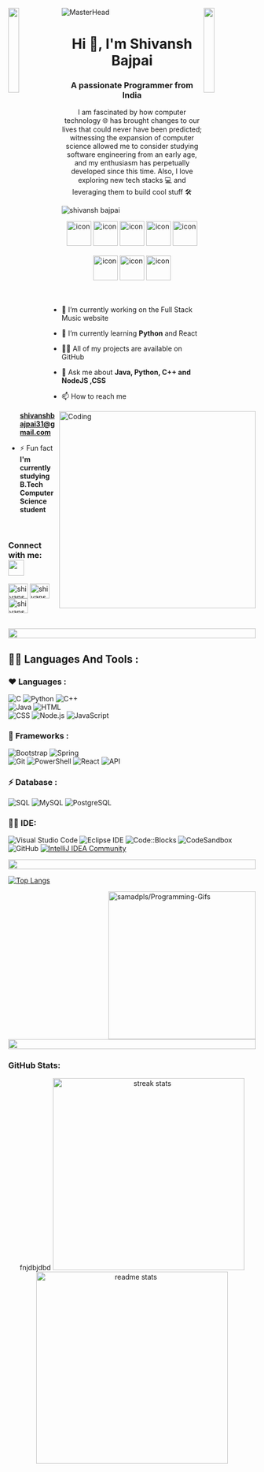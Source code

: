 ![MasterHead](https://camo.githubusercontent.com/28e64d517089d4b23ff5716340d789b4af32b3aa44001a62677f273d3ee898d5/68747470733a2f2f6d69722d73332d63646e2d63662e626568616e63652e6e65742f70726f6a6563745f6d6f64756c65732f6d61785f313230302f3831626234623136353638343031392e363430623630333864313333652e676966)
<img align="left" src="https://user-images.githubusercontent.com/65187002/144930161-2f783401-8d27-4fdf-a2f7-cc0ba32f1f1f.gif" width="21%" style="display:inline;"><img align="right" src="https://user-images.githubusercontent.com/65187002/144930161-2f783401-8d27-4fdf-a2f7-cc0ba32f1f1f.gif" width="21%" style="display:inline;">
<h1 align="center">Hi 👋, I'm Shivansh Bajpai</h1>
<h3 align="center">A passionate Programmer from India</h3>
<p align="center">I am fascinated by how computer technology 🌐 has brought changes to our lives that could never have been predicted; witnessing the expansion of computer science allowed me to consider studying software engineering from an early age, and my enthusiasm has perpetually developed since this time. Also, I love exploring new tech stacks 💻 and leveraging them to build cool stuff 🛠️</p>
 <img src="https://komarev.com/ghpvc/?username=Shivanshbajpai31&label=Profile%20views&color=0e75b6&style=flat" alt="shivansh bajpai" />
</p>
<div align="center">
  <img src="https://techstack-generator.vercel.app/java-icon.svg" alt="icon" width="50" height="50" />
  <img src="https://techstack-generator.vercel.app/python-icon.svg" alt="icon" width="50" height="50" />
  <img src="https://techstack-generator.vercel.app/js-icon.svg" alt="icon"width="50" height="50" />
  <img src="https://techstack-generator.vercel.app/react-icon.svg" alt="icon" width="50" height="50" />
 <img src="https://techstack-generator.vercel.app/mysql-icon.svg" alt="icon" width="50" height="50" />

</div>

<br>

<div align="center">
  <img src="https://techstack-generator.vercel.app/github-icon.svg" alt="icon" width="50" height="50" />
  <img src="https://techstack-generator.vercel.app/prettier-icon.svg" alt="icon" width="50" height="50" />
  <img src="https://techstack-generator.vercel.app/restapi-icon.svg" alt="icon" width="50" height="50" />
</div>

<img align="right" alt="Coding" width="400" src="https://user-images.githubusercontent.com/74038190/229223263-cf2e4b07-2615-4f87-9c38-e37600f8381a.gif">
<br><br>

- 🔭 I’m currently working on the Full Stack Music website 

- 🌱 I’m currently learning **Python** and React

- 👨‍💻 All of my projects are available on GitHub

- 💬 Ask me about **Java, Python, C++ and NodeJS ,CSS**

- 📫 How to reach me **shivanshbajpai31@gmail.com**

- ⚡ Fun fact **I'm currently studying B.Tech Computer Science student**
 <br>
<h3 align="left">Connect with me: 
 <img src="https://github.com/TheDudeThatCode/TheDudeThatCode/blob/master/Assets/Handshake.gif" height="32px"></h3>
<p align="left">
<a href="https://www.linkedin.com/in/shivansh-bajpai-37b203215/?lipi=urn%3Ali%3Apage%3Ad_flagship3_feed%3Bg5UJQNx3SuCjYKLVJEp00A%3D%3D" target="blank"><img align="center" src="https://raw.githubusercontent.com/rahuldkjain/github-profile-readme-generator/master/src/images/icons/Social/linked-in-alt.svg" alt="shivansh-bajpai" height="30" width="40" /></a>
<a href="https://www.facebook.com/shivansh.bajpai.520" target="blank"><img align="center" src="https://raw.githubusercontent.com/rahuldkjain/github-profile-readme-generator/master/src/images/icons/Social/facebook.svg" alt="shivansh.bajpai" height="30" width="40" /></a>
<a href="https://www.instagram.com/shivanshh_bajpaii/" target="blank"><img align="center" src="https://raw.githubusercontent.com/rahuldkjain/github-profile-readme-generator/master/src/images/icons/Social/instagram.svg" alt="shivanshh_bajpaii" height="30" width="40" /></a>
</p>
<br>

<img src="https://i.imgur.com/dBaSKWF.gif" height="20" width="100%">


## 👩‍💻 Languages And Tools :

### ♥ Languages :
![C](https://img.shields.io/badge/C-00599C?style=for-the-badge&logo=c&logoColor=white)
![Python](https://img.shields.io/badge/Python-FFD43B?style=for-the-badge&logo=python&logoColor=darkgreen)
![C++](https://img.shields.io/badge/C%2B%2B-00599C?style=for-the-badge&logo=c%2B%2B&logoColor=white)\
![Java](https://img.shields.io/badge/Java-ED8B00?style=for-the-badge&logo=java&logoColor=white)
![HTML](https://img.shields.io/badge/HTML-239120?style=for-the-badge&logo=html5&logoColor=white)\
![CSS](https://img.shields.io/badge/CSS-239120?&style=for-the-badge&logo=css3&logoColor=white)
![Node.js](https://img.shields.io/badge/Node.js-339933?&style=for-the-badge&logo=node.js&logoColor=white)
![JavaScript](https://img.shields.io/badge/JavaScript-F7DF1E?&style=for-the-badge&logo=javascript&logoColor=white)




### 🚀 Frameworks :
![Bootstrap](https://img.shields.io/badge/Bootstrap-563D7C?style=for-the-badge&logo=bootstrap&logoColor=white)
![Spring](https://img.shields.io/badge/Spring-6DB33F?style=for-the-badge&logo=spring&logoColor=white)\
![Git](https://img.shields.io/badge/Git-F05032?style=for-the-badge&logo=git&logoColor=white)
![PowerShell](https://img.shields.io/badge/PowerShell-5391FE?style=for-the-badge&logo=PowerShell&logoColor=white)
![React](https://img.shields.io/badge/React-61DAFB?&style=for-the-badge&logo=react&logoColor=white)
![API](https://img.shields.io/badge/API-009688?&style=for-the-badge&logo=api&logoColor=white)



### ⚡ Database :
![SQL](https://img.shields.io/badge/SQL-4479A1?&style=for-the-badge&logo=sql&logoColor=white)
![MySQL](https://img.shields.io/badge/MySQL-4479A1?&style=for-the-badge&logo=mysql&logoColor=white)
![PostgreSQL](https://img.shields.io/badge/PostgreSQL-336791?&style=for-the-badge&logo=postgresql&logoColor=white)

### 👩‍💻 IDE:
![Visual Studio Code](https://img.shields.io/badge/Visual_Studio_Code-007ACC?&style=for-the-badge&logo=visualstudiocode&logoColor=white)
![Eclipse IDE](https://img.shields.io/badge/Eclipse_IDE-2C2255?&style=for-the-badge&logo=eclipseide&logoColor=white)
![Code::Blocks](https://img.shields.io/badge/Code::Blocks-3C872B?&style=for-the-badge&logo=codeblocks&logoColor=white)
![CodeSandbox](https://img.shields.io/badge/CodeSandbox-000000?&style=for-the-badge&logo=codesandbox&logoColor=white)
![GitHub](https://img.shields.io/badge/GitHub-181717?&style=for-the-badge&logo=github&logoColor=white)
[![IntelliJ IDEA Community ](https://img.shields.io/badge/IntelliJ%20IDEA%20Community-000000?style=for-the-badge&logo=intellij-idea&logoColor=white)](https://www.jetbrains.com/idea/)



<img src="https://i.imgur.com/dBaSKWF.gif" height="20" width="100%">

[![Top Langs](https://github-readme-stats.vercel.app/api/top-langs/?username=Shivanshbajpai31&langs_count=8)](https://github.com/Shivanshbajpai31)

<a href='https://github.com/samadpls/Programing-Gifs'>
<img align='right' src='https://programming-gifs.cyclic.app' widht=100 height=300 alt='samadpls/Programming-Gifs'></a>

<img src="https://i.imgur.com/dBaSKWF.gif" height="20" width="100%">

<h3 align="left">GitHub Stats:</h3>
<div align="center">
fnjdbjdbd

<img width=390 src="https://github-readme-streak-stats-salesp07.vercel.app/?user=Shivanshbajpai31&count_private=true&theme=react&border_radius=10" alt="streak stats"/>
<br/>
 <img width=390 src="https://github-readme-stats-salesp07.vercel.app/api?username=Shivanshbajpai31&count_private=true&show_icons=true&theme=react&rank_icon=github&border_radius=10" alt="readme stats" />
  <br/>
  


</div>






